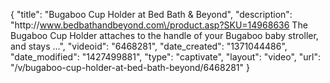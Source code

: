 {
    "title": "Bugaboo Cup Holder at Bed Bath & Beyond",
    "description": "http:\/\/www.bedbathandbeyond.com\/product.asp?SKU=14968636 The Bugaboo Cup Holder attaches to the handle of your Bugaboo baby stroller, and stays ...",
    "videoid": "6468281",
    "date_created": "1371044486",
    "date_modified": "1427499881",
    "type": "captivate",
    "layout": "video",
    "url": "\/v\/bugaboo-cup-holder-at-bed-bath-beyond\/6468281"
}